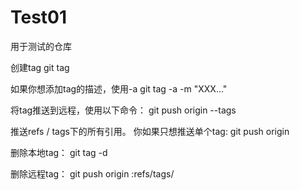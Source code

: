 # Test01
用于测试的仓库

创建tag
git tag <tagname>

如果你想添加tag的描述，使用-a
git tag -a <tagname> -m "XXX..."

将tag推送到远程，使用以下命令：
git push origin --tags

推送refs / tags下的所有引用。
你如果只想推送单个tag:
git push origin <tag>
  
删除本地tag：
git tag -d <tagname>

删除远程tag：
git push origin :refs/tags/<tagname>

